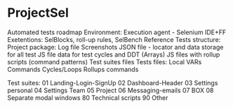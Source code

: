 # ProjectSel
Automated tests roadmap
Environment:
Execution agent - Selenium IDE+FF
Exetentions: SelBlocks, roll-up rules, SelBench Reference
Tests structure:
  Project package:
  Log file
  Screenshots
  JSON file - locator and data storage for all test
  JS file data for test cycles and DDT (Arrays)
  JS files with rollup scripts (command patterns)
  Test suites files
  Tests files:
              Local VARs	
              Commands
              Cycles/Loops
              Rollups commands

Test suites:
01 Landing-Login-SignUp
02 Dashboard-Header
03 Settings personal
04 Settings Team
05 Project
06 Messaging-emails
07 BOX
08 Separate modal windows
80 Technical scripts
90 Other
